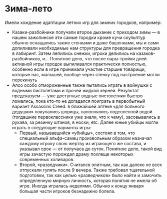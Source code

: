# Зима-лето

Имели хождение адаптации летних игр для зимних городков, например:

* Казаки-разбойники получали второе дыхание с приходом зимы — в нашем зажопинске эти самые городки кроме кучи скульптур обычно оснащались также стенками и даже башенками, мы и сами допиливали необходимые нам структуры для превращения городка в лабиринт. Затем лепились снежки, игроки делились на казаков-разбойников, и… Понятное дело, что после пары-тройки дней активной игры городок выпиливался практически полностью, особенно если в игре принимали участие старшие товарищи, которые нас, малышей, вообще через стенку под настроение могли перекинуть
* Алсо особо отмороженные также пытались играть в войнушки с водными пистолетами и прочей жидкой херней. Результат предсказуем — уже доступные водные пистолетики быстро ломались, пока кто-то не догадался поиграть в первобытный вариант Assassins Creed: в ближайшей аптеке «для больного дедушки» покупались шприцы, наполнялись подсоленной водой (тогдашние первоклассники уже знали, что к чему), засовывались в рукава, за резинку штанов, в носки, etc. Далее юные убийцы могли играть в следующие варианты игры:
  * Первый, называвшийся «убийцы», состоял в том, что специальный альфа-самец произвольным образом назначал каждому игроку свою жертву из играющего же состава, и указывал срок — от получаса до суток. Понятное дело, такой вид игры зачастую порождал драму похлеще некоторых современных холиваров.
  * Второй, «разведчики». Считался элитным, так как далеко не всех отпускали гулять после 9 вечера. Также требовал тщательной подготовки, так как целью «разведчиков» было найти и замочить определенную мирную личность, которая понятия не имела об игре. Иногда игралась неделями. Обычно к концу января большая части игроков безнадежно болела.
